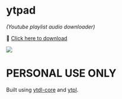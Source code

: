 # ytpad

*(Youtube playlist audio downloader)*

🔰 [Click here to download](https://github.com/Icaruk/ytpad/releases/download/1.0.0/ytpad_1.0.0.zip)


![](https://i.gyazo.com/b4e34aebcbec1fa68e5f423940f5a2b0.png)


# PERSONAL USE ONLY

Built using [ytdl-core](https://www.npmjs.com/package/ytdl-core) and [ytpl](https://www.npmjs.com/package/ytpl).
